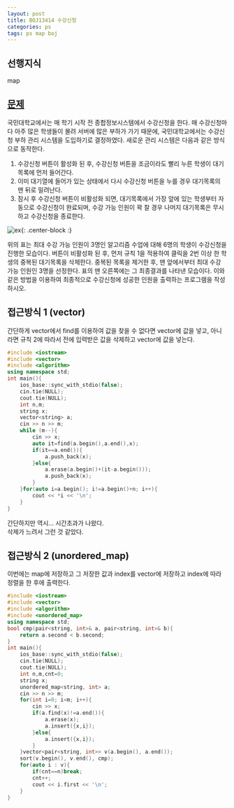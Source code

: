 ```yaml
---
layout: post
title: BOJ13414 수강신청
categories: ps
tags: ps map boj
---
```

## 선행지식
map
## [문제](https://www.acmicpc.net/problem/13414)
국민대학교에서는 매 학기 시작 전 종합정보시스템에서 수강신청을 한다. 매 수강신청마다 아주 많은 학생들이 몰려 서버에 많은 부하가 가기 때문에, 국민대학교에서는 수강신청 부하 관리 시스템을 도입하기로 결정하였다. 새로운 관리 시스템은 다음과 같은 방식으로 동작한다.

1. 수강신청 버튼이 활성화 된 후, 수강신청 버튼을 조금이라도 빨리 누른 학생이 대기목록에 먼저 들어간다.
2. 이미 대기열에 들어가 있는 상태에서 다시 수강신청 버튼을 누를 경우 대기목록의 맨 뒤로 밀려난다.
3. 잠시 후 수강신청 버튼이 비활성화 되면, 대기목록에서 가장 앞에 있는 학생부터 자동으로 수강신청이 완료되며, 수강 가능 인원이 꽉 찰 경우 나머지 대기목록은 무시하고 수강신청을 종료한다.

![ex](https://onlinejudgeimages.s3-ap-northeast-1.amazonaws.com/problem/13414/B1.png){: .center-block :}

위의 표는 최대 수강 가능 인원이 3명인 알고리즘 수업에 대해 6명의 학생이 수강신청을 진행한 모습이다. 버튼이 비활성화 된 후, 먼저 규칙 1을 적용하여 클릭을 2번 이상 한 학생의 중복된 대기목록을 삭제한다. 중복된 목록을 제거한 후, 맨 앞에서부터 최대 수강 가능 인원인 3명을 선정한다. 표의 맨 오른쪽에는 그 최종결과를 나타낸 모습이다. 이와 같은 방법을 이용하여 최종적으로 수강신청에 성공한 인원을 출력하는 프로그램을 작성하시오.


## 접근방식 1 (vector)
간단하게 vector에서 find를 이용하여 값을 찾을 수 없다면 vector에 값을 넣고, 아니라면 규칙 2에 따라서 전에 입력받은 값을 삭제하고 vector에 값을 넣는다.
```cpp
#include <iostream>
#include <vector>
#include <algorithm>
using namespace std;
int main(){
    ios_base::sync_with_stdio(false);
    cin.tie(NULL);
    cout.tie(NULL);
    int n,m;
    string x;
    vector<string> a;
    cin >> n >> m;
    while (m--){
        cin >> x;
        auto it=find(a.begin(),a.end(),x);
        if(it==a.end()){
            a.push_back(x);
        }else{
            a.erase(a.begin()+(it-a.begin()));
            a.push_back(x);
        }
    }for(auto i=a.begin(); i!=a.begin()+n; i++){
        cout << *i << '\n';
    }
}
```
간단하지만 역시... 시간초과가 나왔다.  
삭제가 느려서 그런 것 같았다.

## 접근방식 2 (unordered_map)
이번에는 map에 저장하고 그 저장한 값과 index를 vector에 저장하고 index에 따라 정렬을 한 후에 출력한다.
```cpp
#include <iostream>
#include <vector>
#include <algorithm>
#include <unordered_map>
using namespace std;
bool cmp(pair<string, int>& a, pair<string, int>& b){
    return a.second < b.second;
}
int main(){
    ios_base::sync_with_stdio(false);
    cin.tie(NULL);
    cout.tie(NULL);
    int n,m,cnt=0;
    string x;
    unordered_map<string, int> a;
    cin >> n >> m;
    for(int i=0; i<m; i++){
        cin >> x;
        if(a.find(x)!=a.end()){
            a.erase(x);
            a.insert({x,i});
        }else{
            a.insert({x,i});
        }
    }vector<pair<string, int>> v(a.begin(), a.end());
    sort(v.begin(), v.end(), cmp);
    for(auto i : v){
        if(cnt==n)break;
        cnt++;
        cout << i.first << '\n';
    }
}
```